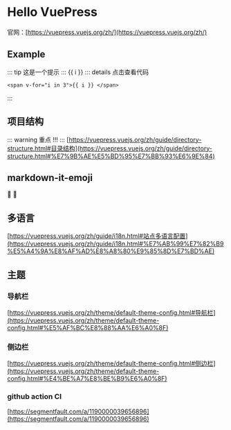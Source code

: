 # Hello VuePress
官网：[https://vuepress.vuejs.org/zh/](https://vuepress.vuejs.org/zh/)

## Example
::: tip
这是一个提示
:::
<span v-for="i in 3">{{ i }} </span>
::: details 点击查看代码
```vue
<span v-for="i in 3">{{ i }} </span>
```
:::

## 项目结构  
::: warning
重点  !!!
:::
[https://vuepress.vuejs.org/zh/guide/directory-structure.html#目录结构](https://vuepress.vuejs.org/zh/guide/directory-structure.html#%E7%9B%AE%E5%BD%95%E7%BB%93%E6%9E%84)

## markdown-it-emoji
:tada: :100:

## 多语言
[https://vuepress.vuejs.org/zh/guide/i18n.html#站点多语言配置](https://vuepress.vuejs.org/zh/guide/i18n.html#%E7%AB%99%E7%82%B9%E5%A4%9A%E8%AF%AD%E8%A8%80%E9%85%8D%E7%BD%AE)

## 主题

### 导航栏
[https://vuepress.vuejs.org/zh/theme/default-theme-config.html#导航栏](https://vuepress.vuejs.org/zh/theme/default-theme-config.html#%E5%AF%BC%E8%88%AA%E6%A0%8F)

### 侧边栏
[https://vuepress.vuejs.org/zh/theme/default-theme-config.html#侧边栏](https://vuepress.vuejs.org/zh/theme/default-theme-config.html#%E4%BE%A7%E8%BE%B9%E6%A0%8F)

### github action CI
[https://segmentfault.com/a/1190000039656896](https://segmentfault.com/a/1190000039656896)
